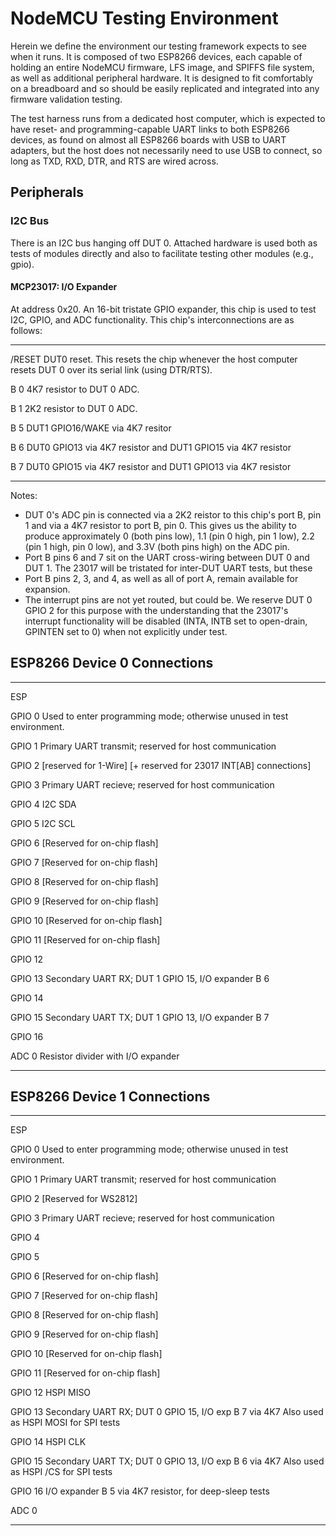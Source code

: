 NodeMCU Testing Environment
===========================

Herein we define the environment our testing framework expects to see
when it runs. It is composed of two ESP8266 devices, each capable of
holding an entire NodeMCU firmware, LFS image, and SPIFFS file system,
as well as additional peripheral hardware. It is designed to fit
comfortably on a breadboard and so should be easily replicated and
integrated into any firmware validation testing.

The test harness runs from a dedicated host computer, which is expected
to have reset- and programming-capable UART links to both ESP8266
devices, as found on almost all ESP8266 boards with USB to UART
adapters, but the host does not necessarily need to use USB to connect,
so long as TXD, RXD, DTR, and RTS are wired across.

Peripherals
-----------

### I2C Bus

There is an I2C bus hanging off DUT 0. Attached hardware is used both as
tests of modules directly and also to facilitate testing other modules
(e.g., gpio).

#### MCP23017: I/O Expander

At address 0x20. An 16-bit tristate GPIO expander, this chip is used to
test I2C, GPIO, and ADC functionality. This chip's interconnections are
as follows:

  --------- --------------------------------------------------------------
  /RESET    DUT0 reset. This resets the chip whenever the host computer
            resets DUT 0 over its serial link (using DTR/RTS).

  B 0       4K7 resistor to DUT 0 ADC.

  B 1       2K2 resistor to DUT 0 ADC.

  B 5       DUT1 GPIO16/WAKE via 4K7 resitor

  B 6       DUT0 GPIO13 via 4K7 resistor and DUT1 GPIO15 via 4K7 resistor

  B 7       DUT0 GPIO15 via 4K7 resistor and DUT1 GPIO13 via 4K7 resistor
  --------- --------------------------------------------------------------

Notes:

-   DUT 0's ADC pin is connected via a 2K2 reistor to this chip's port
    B, pin 1 and via a 4K7 resistor to port B, pin 0. This gives us the
    ability to produce approximately 0 (both pins low), 1.1 (pin 0 high,
    pin 1 low), 2.2 (pin 1 high, pin 0 low), and 3.3V (both pins high)
    on the ADC pin.
-   Port B pins 6 and 7 sit on the UART cross-wiring between DUT 0 and
    DUT 1. The 23017 will be tristated for inter-DUT UART tests, but
    these
-   Port B pins 2, 3, and 4, as well as all of port A, remain available
    for expansion.
-   The interrupt pins are not yet routed, but could be. We reserve DUT
    0 GPIO 2 for this purpose with the understanding that the 23017's
    interrupt functionality will be disabled (INTA, INTB set to
    open-drain, GPINTEN set to 0) when not explicitly under test.

ESP8266 Device 0 Connections
----------------------------

  ---------- ----------------------------------------------------------
  ESP        

  GPIO 0     Used to enter programming mode; otherwise unused in test
             environment.

  GPIO 1     Primary UART transmit; reserved for host communication

  GPIO 2     [reserved for 1-Wire] [+ reserved for 23017 INT[AB]
             connections]

  GPIO 3     Primary UART recieve; reserved for host communication

  GPIO 4     I2C SDA

  GPIO 5     I2C SCL

  GPIO 6     [Reserved for on-chip flash]

  GPIO 7     [Reserved for on-chip flash]

  GPIO 8     [Reserved for on-chip flash]

  GPIO 9     [Reserved for on-chip flash]

  GPIO 10    [Reserved for on-chip flash]

  GPIO 11    [Reserved for on-chip flash]

  GPIO 12    

  GPIO 13    Secondary UART RX; DUT 1 GPIO 15, I/O expander B 6

  GPIO 14    

  GPIO 15    Secondary UART TX; DUT 1 GPIO 13, I/O expander B 7

  GPIO 16    

  ADC 0      Resistor divider with I/O expander
  ---------- ----------------------------------------------------------

ESP8266 Device 1 Connections
----------------------------

  ---------- ----------------------------------------------------------
  ESP        

  GPIO 0     Used to enter programming mode; otherwise unused in test
             environment.

  GPIO 1     Primary UART transmit; reserved for host communication

  GPIO 2     [Reserved for WS2812]

  GPIO 3     Primary UART recieve; reserved for host communication

  GPIO 4     

  GPIO 5     

  GPIO 6     [Reserved for on-chip flash]

  GPIO 7     [Reserved for on-chip flash]

  GPIO 8     [Reserved for on-chip flash]

  GPIO 9     [Reserved for on-chip flash]

  GPIO 10    [Reserved for on-chip flash]

  GPIO 11    [Reserved for on-chip flash]

  GPIO 12    HSPI MISO

  GPIO 13    Secondary UART RX; DUT 0 GPIO 15, I/O exp B 7 via 4K7 Also
             used as HSPI MOSI for SPI tests

  GPIO 14    HSPI CLK

  GPIO 15    Secondary UART TX; DUT 0 GPIO 13, I/O exp B 6 via 4K7 Also
             used as HSPI /CS for SPI tests

  GPIO 16    I/O expander B 5 via 4K7 resistor, for deep-sleep tests

  ADC 0      
  ---------- ----------------------------------------------------------


